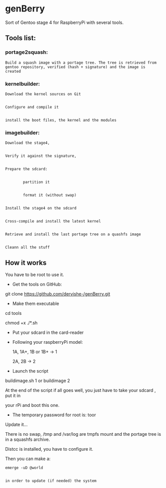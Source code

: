 # genBerry
Sort of Gentoo stage 4 for RaspberryPi with several tools.

## Tools list:

### portage2squash: 


	Build a squash image with a portage tree. The tree is retrieved from gentoo repository, verified (hash + signature) and the image is created

### kernelbuilder:


	Download the kernel sources on Git  


	Configure and compile it  


	install the boot files, the kernel and the modules  

### imagebuilder:


	Download the stage4,


	Verify it against the signature, 


	Prepare the sdcard:


			partition it


			format it (without swap)


	Install the stage4 on the sdcard


	Cross-compile and install the latest kernel


	Retrieve and install the last portage tree on a quashfs image


	Cleann all the stuff

## How it works

You have to be root to use it.

* Get the tools on GitHub: 


git clone https://github.com/dervishe-/genBerry.git

* Make them executable


cd tools


chmod +x ./*.sh

* Put your sdcard in the card-reader

* Following your raspberryPi model:


	1A, 1A+, 1B or 1B+ -> 1


	2A, 2B -> 2

* Launch the script


buildimage.sh 1 or buildimage 2


At the end of the script if all goes well, you just have to take your sdcard , put it in


your rPi and boot this one.

* The temporary password for root is: toor


Update it...

There is no swap, /tmp and /var/log are tmpfs mount and the portage tree is in a squashfs 
archive.

Distcc is installed, you have to configure it. 


Then you can make a:


	emerge -uD @world 


	in order to update (if needed) the system
